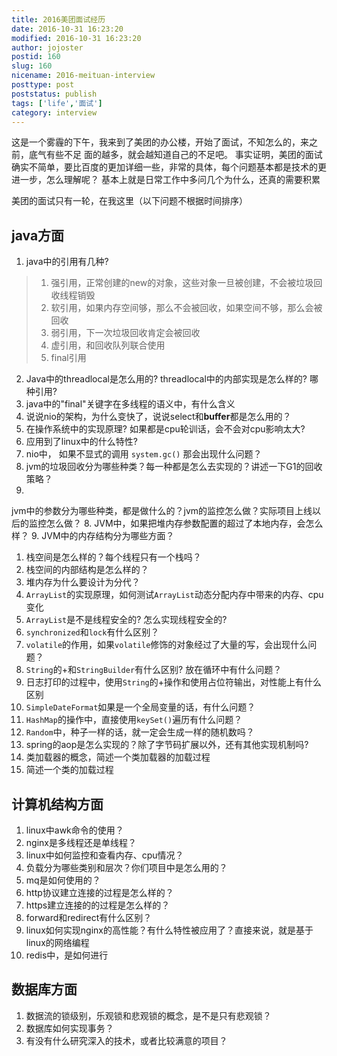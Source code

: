 ```yaml
---
title: 2016美团面试经历
date: 2016-10-31 16:23:20
modified: 2016-10-31 16:23:20
author: jojoster
postid: 160
slug: 160
nicename: 2016-meituan-interview
posttype: post
poststatus: publish
tags: ['life','面试']
category: interview 
---
```


这是一个雾霾的下午，我来到了美团的办公楼，开始了面试，不知怎么的，来之前，底气有些不足
面的越多，就会越知道自己的不足吧。
事实证明，美团的面试确实不简单，要比百度的更加详细一些，非常的具体，每个问题基本都是技术的更进一步，怎么理解呢？
基本上就是日常工作中多问几个为什么，还真的需要积累

<!--more-->

美团的面试只有一轮，在我这里（以下问题不根据时间排序）

## java方面

1. java中的引用有几种?
> 1. 强引用，正常创建的new的对象，这些对象一旦被创建，不会被垃圾回收线程销毁
> 2. 软引用，如果内存空间够，那么不会被回收，如果空间不够，那么会被回收
> 3. 弱引用，下一次垃圾回收肯定会被回收
> 4. 虚引用，和回收队列联合使用
> 5. final引用

2. Java中的threadlocal是怎么用的? threadlocal中的内部实现是怎么样的? 哪种引用?
3. java中的"final"关键字在多线程的语义中，有什么含义
4. 说说nio的架构，为什么变快了，说说select和**buffer**都是怎么用的？
  1. 在操作系统中的实现原理? 如果都是cpu轮训话，会不会对cpu影响太大?
  2. 应用到了linux中的什么特性?
5. nio中， 如果不显式的调用 `system.gc()` 那会出现什么问题？
6. jvm的垃圾回收分为哪些种类？每一种都是怎么去实现的？讲述一下G1的回收策略？
7.
jvm中的参数分为哪些种类，都是做什么的？jvm的监控怎么做？实际项目上线以后的监控怎么做？
8. JVM中，如果把堆内存参数配置的超过了本地内存，会怎么样？
9. JVM中的内存结构分为哪些方面？
  1. 栈空间是怎么样的？每个线程只有一个栈吗？
  2. 栈空间的内部结构是怎么样的？
10. 堆内存为什么要设计为分代？
5. `ArrayList`的实现原理，如何测试`ArrayList`动态分配内存中带来的内存、cpu变化
6. `ArrayList`是不是线程安全的? 怎么实现线程安全的?
7. `synchronized`和`lock`有什么区别？
7. `volatile`的作用，如果`volatile`修饰的对象经过了大量的写，会出现什么问题？
6. `String`的+和`StringBuilder`有什么区别? 放在循环中有什么问题？
7. 日志打印的过程中，使用`String`的+操作和使用占位符输出，对性能上有什么区别
8. `SimpleDateFormat`如果是一个全局变量的话，有什么问题？
7. `HashMap`的操作中，直接使用`keySet()`遍历有什么问题？
8. `Random`中，种子一样的话，就一定会生成一样的随机数吗？
9. spring的aop是怎么实现的？除了字节码扩展以外，还有其他实现机制吗?
10. 类加载器的概念，简述一个类加载器的加载过程
11. 简述一个类的加载过程


## 计算机结构方面

1. linux中awk命令的使用？
2. nginx是多线程还是单线程？
2. linux中如何监控和查看内存、cpu情况？
2. 负载分为哪些类别和层次？你们项目中是怎么用的？
3. mq是如何使用的？
2. http协议建立连接的过程是怎么样的？
3. https建立连接的的过程是怎么样的？
4. forward和redirect有什么区别？
5. linux如何实现nginx的高性能？有什么特性被应用了？直接来说，就是基于linux的网络编程
6. redis中，是如何进行

## 数据库方面

1. 数据流的锁级别，乐观锁和悲观锁的概念，是不是只有悲观锁？
2. 数据库如何实现事务？
3. 有没有什么研究深入的技术，或者比较满意的项目？
